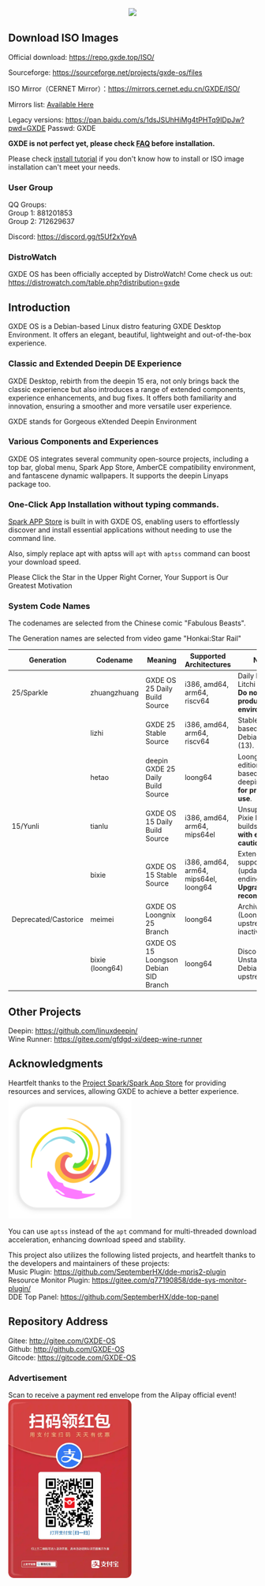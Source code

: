 <center><img src=/new-logo-long.png width=300/></center>




## Download ISO Images

Official download: https://repo.gxde.top/ISO/

Sourceforge: https://sourceforge.net/projects/gxde-os/files

ISO Mirror（CERNET Mirror）：https://mirrors.cernet.edu.cn/GXDE/ISO/

Mirrors list: [Available Here](mirrors.md)

Legacy versions: https://pan.baidu.com/s/1dsJSUhHiMg4tPHTq9IDpJw?pwd=GXDE Passwd: GXDE

**GXDE is not perfect yet, please check [FAQ](faq.md) before installation.**

Please check [install tutorial](install.md) if you don't know how to install or ISO image installation can't meet your needs.

### User Group

QQ Groups:  
Group 1: 881201853  
Group 2: 712629637  

Discord: https://discord.gg/t5Uf2xYpvA

### DistroWatch
GXDE OS has been officially accepted by DistroWatch! Come check us out:  
https://distrowatch.com/table.php?distribution=gxde  

## Introduction

GXDE OS is a Debian-based Linux distro featuring GXDE Desktop Environment. It offers an elegant, beautiful, lightweight and out-of-the-box experience. 

### Classic and Extended Deepin DE Experience 

GXDE Desktop, rebirth from the deepin 15 era, not only brings back the classic experience but also introduces a range of extended components, experience enhancements, and bug fixes. It offers both familiarity and innovation, ensuring a smoother and more versatile user experience.

GXDE stands for Gorgeous eXtended Deepin Environment

### Various Components and Experiences

GXDE OS integrates several community open-source projects, including a top bar, global menu, Spark App Store, AmberCE compatibility environment, and fantascene dynamic wallpapers. It supports the deepin Linyaps package too. 

### One-Click App Installation without typing commands.

[Spark APP Store](https://gitee.com/spark-store-project/) is built in with GXDE OS, enabling users to effortlessly discover and install essential applications without needing to use the command line. 

Also, simply replace apt with aptss will  `apt` with `aptss` command can boost your download speed. 



Please Click the Star in the Upper Right Corner, Your Support is Our Greatest Motivation

### System Code Names
The codenames are selected from the Chinese comic "Fabulous Beasts".

The Generation names are selected from video game "Honkai:Star Rail"

| Generation | Codename | Meaning | Supported Architectures | Notes |
|---| --- | --- | --- | --- |
| 25/Sparkle | zhuangzhuang | GXDE OS 25 Daily Build Source | i386, amd64, arm64, riscv64 | Daily builds for Litchi version. **Do not use in production environments**. |
| | lizhi | GXDE 25 Stable Source | i386, amd64, arm64, riscv64 | Stable release based on Debian Trixie (13). |
| | hetao | deepin GXDE 25 Daily Build Source | loong64 | Loongson edition (demo) based on deepin 25. **Not for production use**. |
| 15/Yunli | tianlu | GXDE OS 15 Daily Build Source | i386, amd64, arm64, mips64el | Unsupported Pixie legacy builds. **Use with extreme caution**. |
| | bixie | GXDE OS 15 Stable Source | i386, amd64, arm64, mips64el, loong64 | Extended support (updates ending). **Upgrade recommended**. |
| Deprecated/Castorice | meimei | GXDE OS Loongnix 25 Branch | loong64 | Archived (Loongnix upstream inactive). |
| | bixie (loong64) | GXDE OS 15 Loongson Debian SID Branch | loong64 | Discontinued – Unstable Debian upstream. |


## Other Projects
Deepin: https://github.com/linuxdeepin/  
Wine Runner: https://gitee.com/gfdgd-xi/deep-wine-runner  


## Acknowledgments
Heartfelt thanks to the [Project Spark/Spark App Store](https://gitee.com/spark-store-project/) for providing resources and services, allowing GXDE to achieve a better experience.  
<img src="/install/spark-store.svg" width="250" />

You can use `aptss` instead of the `apt` command for multi-threaded download acceleration, enhancing download speed and stability.

This project also utilizes the following listed projects, and heartfelt thanks to the developers and maintainers of these projects:  
Music Plugin: https://github.com/SeptemberHX/dde-mpris2-plugin  
Resource Monitor Plugin: https://gitee.com/q77190858/dde-sys-monitor-plugin/  
DDE Top Panel: https://github.com/SeptemberHX/dde-top-panel

## Repository Address
Gitee: http://gitee.com/GXDE-OS  
Github: http://github.com/GXDE-OS  
Gitcode: https://gitcode.com/GXDE-OS

### Advertisement
Scan to receive a payment red envelope from the Alipay official event!
<img src="/install/advertisement0.jpg" width="250" >
